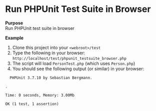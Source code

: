 Run PHPUnit Test Suite in Browser
=================================

**Purpose**<br />
Run PHPUnit test suite in browser

**Example**

1. Clone this project into your `<webroot>/test`
2. Type the following in your browser: `http://localhost/test/phpunit_testsuite_browser.php`
3. The script will load `PersonTest.php` (which uses `Person.php`)
4. You should see the following output (or similar) in your browser:

```
  PHPUnit 3.7.10 by Sebastian Bergmann.

.

Time: 0 seconds, Memory: 3.00Mb

OK (1 test, 1 assertion)
```